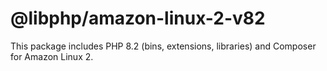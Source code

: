 # @libphp/amazon-linux-2-v82

This package includes PHP 8.2 (bins, extensions, libraries) and Composer for Amazon Linux 2.

